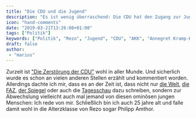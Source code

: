```yaml
---
title: "Die CDU und die Jugend"
description: "Es ist wenig überraschend: Die CDU hat den Zugang zur Jugend vollkommen verloren."
icon: "hand-comments"
date: "2019-03-21T13:26:00+01:00"
tags: ["Politik"]
keywords: ["Politik", "Rezo", "Jugend", "CDU", "AKK", "Annegret Kramp-Karrenbauer", "Europawahl", "Meinungsfreiheit", "Amthor"]
draft: false
author:
 - "marius"
---
```


Zurzeit ist ["Die Zerstörung der CDU"](https://www.youtube.com/watch?v=4Y1lZQsyuSQ) wohl in aller Munde. Und sicherlich wurde es schon an vielen anderen Stellen erzählt und kommentiert worden. Allerdings dachte ich mir, dass es an der Zeit ist, dass nicht nur [die Welt](https://www.welt.de/politik/deutschland/article194189933/Rezo-Video-Das-Totalversagen-von-CDU-und-SPD-im-digitalen-Raum.html), [die FAZ](https://www.faz.net/aktuell/feuilleton/youtube-video-von-rezo-die-zerstoerung-der-cdu-16196713.html), [der Spiegel](https://www.spiegel.de/politik/deutschland/rezo-video-die-youtube-angriffe-auf-die-cdu-im-spiegel-faktencheck-a-1268973.html) oder auch die [Tagesschau](https://www.tagesschau.de/inland/rezo-youtube-jugendprotest-101.html) dazu schreiben, sondern zur Abwechslung vielleicht auch mal jemand von diesen ominösen jungen Menschen: Ich rede von mir. Schließlich bin ich auch 25 jahre alt und falle damit wohl in die Alterzklasse von Rezo sogar Philipp Amthor.
